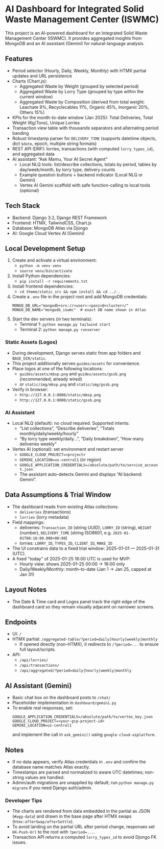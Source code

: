 # AI Dashboard for Integrated Solid Waste Management Center (ISWMC)

This project is an AI-powered dashboard for an Integrated Solid Waste Management Center (ISWMC). It provides aggregated insights from MongoDB and an AI assistant (Gemini) for natural-language analysis.

## Features

- Period selector (Hourly, Daily, Weekly, Monthly) with HTMX partial updates and URL persistence
- Charts (Chart.js):
  - Aggregated Waste by Weight (grouped by selected period)
  - Aggregated Waste by Lorry Type (grouped by type within the current window)
  - Aggregated Waste by Composition (derived from total weight: Leachate 9%, Recyclecables 11%, Organic 45%, Inorganic 20%, Others 15%)
- KPIs for the month-to-date window (Jan 2025): Total Deliveries, Total Weight (Kg/Tons), Unique Lorries
- Transaction view table with thousands separators and alternating period banding
- Robust timestamp parser for `DELIVERY_TIME` (supports datetime objects, dict `$date`, epoch, multiple string formats)
- REST API (DRF): lorries, transactions (with computed `lorry_types_id`), and aggregated data
- AI assistant: “Ask Mamu, Your AI Secret Agent”
  - Local NLQ tools: list/describe collections, totals by period, tables by day/week/month, by lorry type, delivery counts
  - Example question buttons + backend indicator (Local NLQ or Gemini)
  - Vertex AI Gemini scaffold with safe function-calling to local tools (optional)

## Tech Stack

- Backend: Django 3.2, Django REST Framework
- Frontend: HTMX, TailwindCSS, Chart.js
- Database: MongoDB Atlas via Djongo
- AI: Google Cloud Vertex AI (Gemini)

## Local Development Setup

1. Create and activate a virtual environment:
   - `python -m venv venv`
   - `source venv/bin/activate`
2. Install Python dependencies:
   - `pip install -r requirements.txt`
3. Install frontend dependencies:
   - `cd theme/static_src && npm install && cd ../..`
4. Create a `.env` file in the project root and add MongoDB credentials:
   ```
   MONGO_DB_URL="mongodb+srv://<user>:<pass>@<cluster>/"
   MONGO_DB_NAME="mongodb_iswmc"  # exact DB name shown in Atlas
   ```
5. Start the dev servers (in two terminals):
   - Terminal 1: `python manage.py tailwind start`
   - Terminal 2: `python manage.py runserver`

### Static Assets (Logos)

- During development, Django serves static from app folders and `BASE_DIR/static`.
- This project additionally serves `guides/assets` for convenience.
- Place logos at one of the following locations:
  - `guides/assets/mbsp.png` and `guides/assets/gssb.png` (recommended; already wired)
  - or `static/img/mbsp.png` and `static/img/gssb.png`
- Verify in browser:
  - `http://127.0.0.1:8000/static/mbsp.png`
  - `http://127.0.0.1:8000/static/gssb.png`

### AI Assistant

- Local NLQ (default): no cloud required. Supported intents:
  - “List collections”, “Describe deliveries”, “Totals monthly/daily/weekly/hourly”
  - “By lorry type weekly/daily…”, “Daily breakdown”, “How many deliveries weekly”
- Vertex AI (optional): set environment and restart server
  - `GOOGLE_CLOUD_PROJECT=<project>`
  - `GEMINI_LOCATION=us-central1` (or region)
  - `GOOGLE_APPLICATION_CREDENTIALS=/absolute/path/to/service_account.json`
  - The assistant auto-detects Gemini and displays “AI backend: Gemini”.

## Data Assumptions & Trial Window

- The dashboard reads from existing Atlas collections:
  - `deliveries` (transactions)
  - `lorries` (lorry metadata)
- Field mappings:
  - deliveries: `Transaction_ID` (string UUID), `LORRY_ID` (string), `WEIGHT` (number), `DELIVERY_TIME` (string ISO8601, e.g. `2025-01-01T08:16:00.000+00:00`)
  - lorries: `LORRY_ID`, `TYPES_ID`, `CLIENT_ID`, `MAKE_ID`
- The UI constrains data to a fixed trial window: 2025-01-01 — 2025-01-31 (UTC).
- A fixed "today" of 2025-01-25 16:00 UTC is used for MVP:
  - Hourly view: shows 2025-01-25 00:00 → 16:00 only
  - Daily/Weekly/Monthly: month-to-date (Jan 1 → Jan 25, capped at Jan 31)

## Layout Notes

- The Date & Time card and Logos panel track the right edge of the dashboard card so they remain visually adjacent on narrower screens.

## Endpoints

- UI: `/`
- HTMX partial: `/aggregated-table/?period=daily|hourly|weekly|monthly`
  - If opened directly (non-HTMX), it redirects to `/?period=...` to ensure full layout/scripts.
- API:
  - `/api/lorries/`
  - `/api/transactions/`
  - `/api/aggregated/?period=daily|hourly|weekly|monthly`

## AI Assistant (Gemini)

- Basic chat box on the dashboard posts to `/chat/`
- Placeholder implementation in `dashboard/gemini.py`
- To enable real responses, set:
  ```
  GOOGLE_APPLICATION_CREDENTIALS=/absolute/path/to/vertex_key.json
  GOOGLE_CLOUD_PROJECT=<your-gcp-project-id>
  GEMINI_LOCATION=us-central1
  ```
  and implement the call in `ask_gemini()` using `google-cloud-aiplatform`.

## Notes

- If no data appears, verify Atlas credentials in `.env` and confirm the database name matches Atlas exactly.
- Timestamps are parsed and normalized to aware UTC datetimes; non-string values are handled.
- Admin/auth migrations are unapplied by default; run `python manage.py migrate` if you need Django auth/admin.

### Developer Tips

- The charts are rendered from data embedded in the partial as JSON (`#agg-data`) and drawn in the base page after HTMX swaps (`htmx:afterSwap/afterSettle`).
- To avoid landing on the partial URL after period change, responses set `HX-Push-Url` to the root with `?period=...`.
- Transaction API returns a computed `lorry_types_id` to avoid Djongo FK issues.
